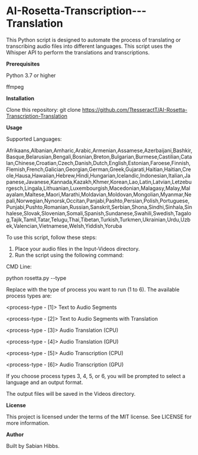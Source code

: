 # AI-Rosetta-Transcription---Translation

This Python script is designed to automate the process of translating or transcribing audio files into different languages. This script uses the Whisper API to perform the translations and transcriptions.

**Prerequisites**

Python 3.7 or higher

ffmpeg

**Installation**

Clone this repository: git clone https://github.com/TtesseractT/AI-Rosetta-Transcription-Translation

**Usage**

Supported Languages:

Afrikaans,Albanian,Amharic,Arabic,Armenian,Assamese,Azerbaijani,Bashkir,Basque,Belarusian,Bengali,Bosnian,Breton,Bulgarian,Burmese,Castilian,Catalan,Chinese,Croatian,Czech,Danish,Dutch,English,Estonian,Faroese,Finnish,Flemish,French,Galician,Georgian,German,Greek,Gujarati,Haitian,Haitian,Creole,Hausa,Hawaiian,Hebrew,Hindi,Hungarian,Icelandic,Indonesian,Italian,Japanese,Javanese,Kannada,Kazakh,Khmer,Korean,Lao,Latin,Latvian,Letzeburgesch,Lingala,Lithuanian,Luxembourgish,Macedonian,Malagasy,Malay,Malayalam,Maltese,Maori,Marathi,Moldavian,Moldovan,Mongolian,Myanmar,Nepali,Norwegian,Nynorsk,Occitan,Panjabi,Pashto,Persian,Polish,Portuguese,Punjabi,Pushto,Romanian,Russian,Sanskrit,Serbian,Shona,Sindhi,Sinhala,Sinhalese,Slovak,Slovenian,Somali,Spanish,Sundanese,Swahili,Swedish,Tagalog,Tajik,Tamil,Tatar,Telugu,Thai,Tibetan,Turkish,Turkmen,Ukrainian,Urdu,Uzbek,Valencian,Vietnamese,Welsh,Yiddish,Yoruba

To use this script, follow these steps:

1.  Place your audio files in the Input-Videos directory.
2.  Run the script using the following command:

CMD Line:

python rosetta.py --type <process-type>

Replace <process-type> with the type of process you want to run (1 to 6). The available process types are:

<process-type - [1]> Text to Audio Segments
  
<process-type - [2]> Text to Audio Segments with Translation
  
<process-type - [3]> Audio Translation (CPU)
  
<process-type - [4]> Audio Translation (GPU)
  
<process-type - [5]> Audio Transcription (CPU)
  
<process-type - [6]> Audio Transcription (GPU)

If you choose process types 3, 4, 5, or 6, you will be prompted to select a language and an output format.

The output files will be saved in the Videos directory.

**License**
  
This project is licensed under the terms of the MIT license. See LICENSE for more information.

**Author**
  
Built by Sabian Hibbs.
